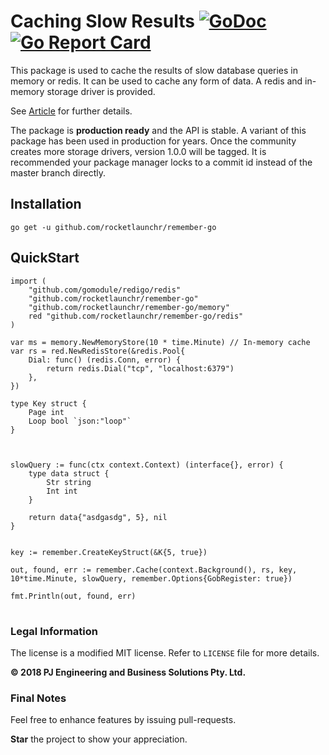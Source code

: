 Caching Slow Results [![GoDoc](http://godoc.org/github.com/rocketlaunchr/remember-go?status.svg)](http://godoc.org/github.com/rocketlaunchr/remember-go) [![Go Report Card](https://goreportcard.com/badge/github.com/rocketlaunchr/remember-go)](https://goreportcard.com/report/github.com/rocketlaunchr/remember-go)
===============

This package is used to cache the results of slow database queries in memory or redis.
It can be used to cache any form of data. A redis and in-memory storage driver is provided.

See [Article](https://medium.com/@rocketlaunchr.cloud/) for further details.

The package is **production ready** and the API is stable. A variant of this package has been used in production for years.
Once the community creates more storage drivers, version 1.0.0 will be tagged. It is recommended your package manager locks to a commit id instead of the master branch directly.


## Installation

```
go get -u github.com/rocketlaunchr/remember-go
```


## QuickStart

```
import (
	"github.com/gomodule/redigo/redis"
	"github.com/rocketlaunchr/remember-go"
	"github.com/rocketlaunchr/remember-go/memory"
	red "github.com/rocketlaunchr/remember-go/redis"
)

var ms = memory.NewMemoryStore(10 * time.Minute) // In-memory cache
var rs = red.NewRedisStore(&redis.Pool{
	Dial: func() (redis.Conn, error) {
		return redis.Dial("tcp", "localhost:6379")
	},
})

type Key struct {
	Page int
	Loop bool `json:"loop"`
}



slowQuery := func(ctx context.Context) (interface{}, error) {
	type data struct {
		Str string
		Int int
	}

	return data{"asdgasdg", 5}, nil
}


key := remember.CreateKeyStruct(&K{5, true})

out, found, err := remember.Cache(context.Background(), rs, key, 10*time.Minute, slowQuery, remember.Options{GobRegister: true})

fmt.Println(out, found, err)

```

#

### Legal Information

The license is a modified MIT license. Refer to `LICENSE` file for more details.

**© 2018 PJ Engineering and Business Solutions Pty. Ltd.**

### Final Notes

Feel free to enhance features by issuing pull-requests.

**Star** the project to show your appreciation.